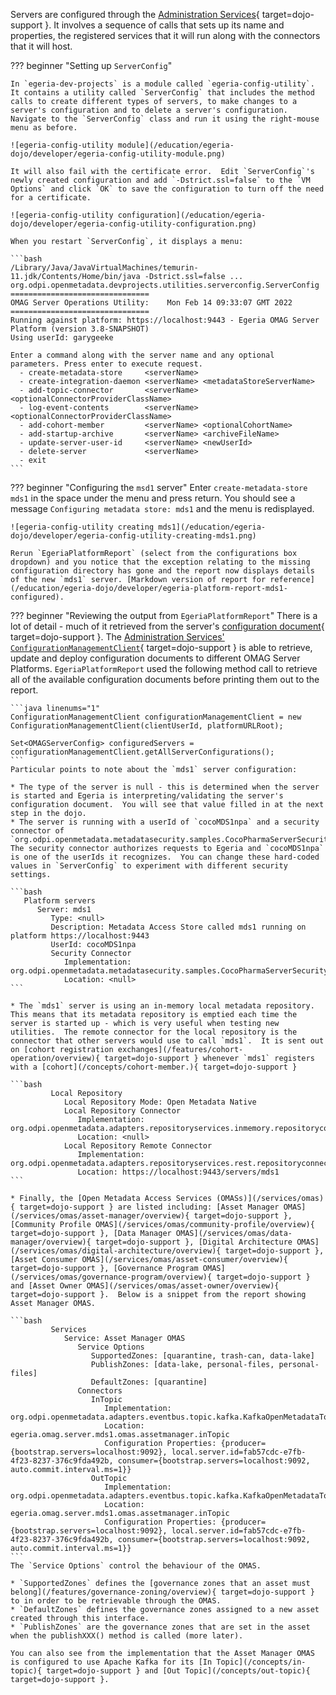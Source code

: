 <!-- SPDX-License-Identifier: CC-BY-4.0 -->
<!-- Copyright Contributors to the Egeria project. -->


Servers are configured through the [Administration Services](/services/admin-services/overview/#configure-an-omag-server){ target=dojo-support }.  It involves a sequence of calls that sets up its name and properties, the registered services that it will run along with the connectors that it will host.

??? beginner "Setting up `ServerConfig`"

    In `egeria-dev-projects` is a module called `egeria-config-utility`.  It contains a utility called `ServerConfig` that includes the method calls to create different types of servers, to make changes to a server's configuration and to delete a server's configuration. Navigate to the `ServerConfig` class and run it using the right-mouse menu as before.
    
    ![egeria-config-utility module](/education/egeria-dojo/developer/egeria-config-utility-module.png)
    
    It will also fail with the certificate error.  Edit `ServerConfig`'s newly created configuration and add `-Dstrict.ssl=false` to the `VM Options` and click `OK` to save the configuration to turn off the need for a certificate. 
    
    ![egeria-config-utility configuration](/education/egeria-dojo/developer/egeria-config-utility-configuration.png)
               
    When you restart `ServerConfig`, it displays a menu:
    
    ```bash
    /Library/Java/JavaVirtualMachines/temurin-11.jdk/Contents/Home/bin/java -Dstrict.ssl=false ... org.odpi.openmetadata.devprojects.utilities.serverconfig.ServerConfig
    ===============================
    OMAG Server Operations Utility:    Mon Feb 14 09:33:07 GMT 2022
    ===============================
    Running against platform: https://localhost:9443 - Egeria OMAG Server Platform (version 3.8-SNAPSHOT)
    Using userId: garygeeke
    
    Enter a command along with the server name and any optional parameters. Press enter to execute request.
      - create-metadata-store     <serverName>  
      - create-integration-daemon <serverName> <metadataStoreServerName> 
      - add-topic-connector       <serverName> <optionalConnectorProviderClassName> 
      - log-event-contents        <serverName> <optionalConnectorProviderClassName> 
      - add-cohort-member         <serverName> <optionalCohortName> 
      - add-startup-archive       <serverName> <archiveFileName>
      - update-server-user-id     <serverName> <newUserId> 
      - delete-server             <serverName>  
      - exit  
    ```

??? beginner "Configuring the `msd1` server"
    Enter `create-metadata-store mds1` in the space under the menu and press return. You should see a message `Configuring metadata store: mds1` and the menu is redisplayed.
    
    ![egeria-config-utility creating mds1](/education/egeria-dojo/developer/egeria-config-utility-creating-mds1.png)
    
    Rerun `EgeriaPlatformReport` (select from the configurations box dropdown) and you notice that the exception relating to the missing configuration directory has gone and the report now displays details of the new `mds1` server. [Markdown version of report for reference](/education/egeria-dojo/developer/egeria-platform-report-mds1-configured).
    
??? beginner "Reviewing the output from `EgeriaPlatformReport`"
    There is a lot of detail - much of it retrieved from the server's [configuration document](/concepts/configuration-document){ target=dojo-support }.  The [Administration Services' `ConfigurationManagementClient`](/services/admin-services/overview/#managing-configuration-documents){ target=dojo-support } is able to retrieve, update and deploy configuration documents to different OMAG Server Platforms.  `EgeriaPlatformReport` used the following method call to retrieve all of the available configuration documents before printing them out to the report.
    
    ```java linenums="1"
    ConfigurationManagementClient configurationManagementClient = new ConfigurationManagementClient(clientUserId, platformURLRoot);
    
    Set<OMAGServerConfig> configuredServers = configurationManagementClient.getAllServerConfigurations();
    ```
    Particular points to note about the `mds1` server configuration:
    
    * The type of the server is null - this is determined when the server is started and Egeria is interpreting/validating the server's configuration document.  You will see that value filled in at the next step in the dojo.
    * The server is running with a userId of `cocoMDS1npa` and a security connector of `org.odpi.openmetadata.metadatasecurity.samples.CocoPharmaServerSecurityProvider`.  The security connector authorizes requests to Egeria and `cocoMDS1npa` is one of the userIds it recognizes.  You can change these hard-coded values in `ServerConfig` to experiment with different security settings.
    
    ```bash
       Platform servers
          Server: mds1
             Type: <null>
             Description: Metadata Access Store called mds1 running on platform https://localhost:9443
             UserId: cocoMDS1npa
             Security Connector
                Implementation: org.odpi.openmetadata.metadatasecurity.samples.CocoPharmaServerSecurityProvider
                Location: <null>
    ```
    
    * The `mds1` server is using an in-memory local metadata repository.  This means that its metadata repository is emptied each time the server is started up - which is very useful when testing new utilities.  The remote connector for the local repository is the connector that other servers would use to call `mds1`.  It is sent out on [cohort registration exchanges](/features/cohort-operation/overview){ target=dojo-support } whenever `mds1` registers with a [cohort](/concepts/cohort-member.){ target=dojo-support }
    
    ```bash
             Local Repository
                Local Repository Mode: Open Metadata Native
                Local Repository Connector
                   Implementation: org.odpi.openmetadata.adapters.repositoryservices.inmemory.repositoryconnector.InMemoryOMRSRepositoryConnectorProvider
                   Location: <null>
                Local Repository Remote Connector
                   Implementation: org.odpi.openmetadata.adapters.repositoryservices.rest.repositoryconnector.OMRSRESTRepositoryConnectorProvider
                   Location: https://localhost:9443/servers/mds1
    ```
    
    * Finally, the [Open Metadata Access Services (OMASs)](/services/omas){ target=dojo-support } are listed including: [Asset Manager OMAS](/services/omas/asset-manager/overview){ target=dojo-support }, [Community Profile OMAS](/services/omas/community-profile/overview){ target=dojo-support }, [Data Manager OMAS](/services/omas/data-manager/overview){ target=dojo-support }, [Digital Architecture OMAS](/services/omas/digital-architecture/overview){ target=dojo-support }, [Asset Consumer OMAS](/services/omas/asset-consumer/overview){ target=dojo-support }, [Governance Program OMAS](/services/omas/governance-program/overview){ target=dojo-support } and [Asset Owner OMAS](/services/omas/asset-owner/overview){ target=dojo-support }.  Below is a snippet from the report showing Asset Manager OMAS.
    
    ```bash
             Services
                Service: Asset Manager OMAS
                   Service Options
                      SupportedZones: [quarantine, trash-can, data-lake]
                      PublishZones: [data-lake, personal-files, personal-files]
                      DefaultZones: [quarantine]
                   Connectors
                      InTopic
                         Implementation: org.odpi.openmetadata.adapters.eventbus.topic.kafka.KafkaOpenMetadataTopicProvider
                         Location: egeria.omag.server.mds1.omas.assetmanager.inTopic
                         Configuration Properties: {producer={bootstrap.servers=localhost:9092}, local.server.id=fab57cdc-e7fb-4f23-8237-376c9fda492b, consumer={bootstrap.servers=localhost:9092, auto.commit.interval.ms=1}}
                      OutTopic
                         Implementation: org.odpi.openmetadata.adapters.eventbus.topic.kafka.KafkaOpenMetadataTopicProvider
                         Location: egeria.omag.server.mds1.omas.assetmanager.inTopic
                         Configuration Properties: {producer={bootstrap.servers=localhost:9092}, local.server.id=fab57cdc-e7fb-4f23-8237-376c9fda492b, consumer={bootstrap.servers=localhost:9092, auto.commit.interval.ms=1}}
    ```
    The `Service Options` control the behaviour of the OMAS.  
    
    * `SupportedZones` defines the [governance zones that an asset must belong](/features/governance-zoning/overview){ target=dojo-support } to in order to be retrievable through the OMAS.  
    * `DefaultZones` defines the governance zones assigned to a new asset created through this interface.
    * `PublishZones` are the governance zones that are set in the asset when the publishXXX() method is called (more later).
    
    You can also see from the implementation that the Asset Manager OMAS is configured to use Apache Kafka for its [In Topic](/concepts/in-topic){ target=dojo-support } and [Out Topic](/concepts/out-topic){ target=dojo-support }.

